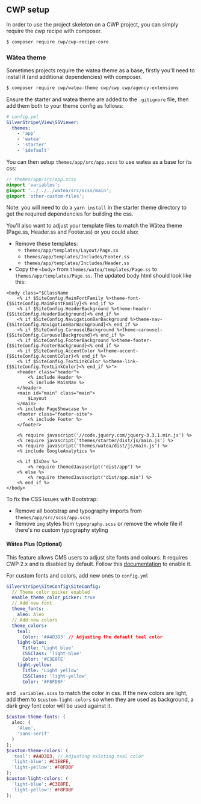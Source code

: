## CWP setup

In order to use the project skeleton on a CWP project, you can simply require the cwp recipe with composer.

```bash
$ composer require cwp/cwp-recipe-core
```

### Wātea theme

Sometimes projects require the watea theme as a base, firstly you'll need to install it (and additional dependencies) with composer.

```bash
$ composer require cwp/watea-theme cwp/cwp cwp/agency-extensions
```

Ensure the starter and watea theme are added to the `.gitignore` file, then add them both to your theme config as follows:

```yaml
# config.yml
SilverStripe\View\SSViewer:
  themes:
    - 'app'
    - 'watea'
    - 'starter'
    - '$default'
```

You can then setup `themes/app/src/app.scss` to use watea as a base for its css:

```scss
// themes/app/src/app.scss
@import 'variables';
@import '../../../watea/src/scss/main';
@import 'other-custom-files';
```

Note: you will need to do a `yarn install` in the starter theme directory to get the required dependencies for building the css.

You'll also want to adjust your template files to match the Wātea theme (Page.ss, Header.ss and Footer.ss) or you could also:
- Remove these templates:
    - `themes/app/templates/Layout/Page.ss`
    - `themes/app/templates/Includes/Footer.ss`
    - `themes/app/templates/Includes/Header.ss`
- Copy the `<body>` from `themes/watea/templates/Page.ss` to `themes/app/templates/Page.ss`. The updated body html should look like this:
```
<body class="$ClassName
    <% if $SiteConfig.MainFontFamily %>theme-font-{$SiteConfig.MainFontFamily}<% end_if %>
    <% if $SiteConfig.HeaderBackground %>theme-header-{$SiteConfig.HeaderBackground}<% end_if %>
    <% if $SiteConfig.NavigationBarBackground %>theme-nav-{$SiteConfig.NavigationBarBackground}<% end_if %>
    <% if $SiteConfig.CarouselBackground %>theme-carousel-{$SiteConfig.CarouselBackground}<% end_if %>
    <% if $SiteConfig.FooterBackground %>theme-footer-{$SiteConfig.FooterBackground}<% end_if %>
    <% if $SiteConfig.AccentColor %>theme-accent-{$SiteConfig.AccentColor}<% end_if %>
    <% if $SiteConfig.TextLinkColor %>theme-link-{$SiteConfig.TextLinkColor}<% end_if %>">
    <header class="header">
        <% include Header %>
        <% include MainNav %>
    </header>
    <main id="main" class="main">
        $Layout
    </main>
    <% include PageShowcase %>
    <footer class="footer-site">
        <% include Footer %>
    </footer>

    <% require javascript('//code.jquery.com/jquery-3.3.1.min.js') %>
    <% require javascript('themes/starter/dist/js/main.js') %>
    <% require javascript('themes/watea/dist/js/main.js') %>
    <% include GoogleAnalytics %>

    <% if $IsDev %>
        <% require themedJavascript("dist/app") %>
    <% else %>
        <% require themedJavascript("dist/app.min") %>
    <% end_if %>
</body>
```

To fix the CSS issues with Bootstrap:
 - Remove all bootstrap and typography imports from `themes/app/src/scss/app.scss`
 - Remove `img` styles from `typography.scss` or remove the whole file if there's no custom typography styling


#### Wātea Plus (Optional)

This feature allows CMS users to adjust site fonts and colours. It requires CWP 2.x and is disabled by default.
Follow this [documentation](https://github.com/silverstripe/cwp-agencyextensions/blob/master/docs/en/01_Features/ThemeColors.md) to enable it.

For custom fonts and colors, add new ones to `config.yml`
```yaml
SilverStripe\SiteConfig\SiteConfig:
  // Theme color picker enabled
  enable_theme_color_picker: true
  // Add new font
  theme_fonts:
    aleo: Aleo
  // Add new colors
  theme_colors:
    teal:
      Color: '#A4D3D3' // Adjusting the default teal color
    light-blue:
      Title: 'Light blue'
      CSSClass: 'light-blue'
      Color: '#C3E8FE'
    light-yellow:
      Title: 'Light yellow'
      CSSClass: 'light-yellow'
      Color: '#F8FDBF'
```

and `_variables.scss` to match the color in css. If the new colors are light, add them to `$custom-light-colors`
so when they are used as background, a dark grey font color will be used against it.

```scss
$custom-theme-fonts: (
  aleo: (
    'Aleo',
    'sans-serif'
  )
);
$custom-theme-colors: (
  'teal': #A4D3D3, // Adjusting existing teal color
  'light-blue': #C3E8FE,
  'light-yellow': #F8FDBF
);
$custom-light-colors: (
  'light-blue': #C3E8FE,
  'light-yellow': #F8FDBF
);
```
